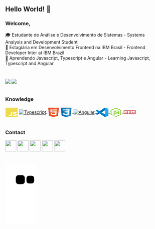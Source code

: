 ## Hello World! 👋
### Welcome, 

:mortar_board: Estudante de Análise e Desenvolvimento de Sistemas - Systems Analysis and Development Student  
:briefcase: Estagiária em Desenvolvimento Frontend na IBM Brasil - Frontend Developer Inter at IBM Brazil  
🌱 Aprendendo Javascript, Typescript e Angular - Learning Javascript, Typescript and Angular  

#
<div style="display: inline_block">
 <a href="https://github.com/GiselleBarbosa">
  <img align="center" height="165em" src="https://github-readme-stats.vercel.app/api?username=GiselleBarbosa&show_icons=true&theme=dracula&include_all_commits=true&count_private=true"/>
  <img align="center" height="165em" src="https://github-readme-stats.vercel.app/api/top-langs/?username=GiselleBarbosa&layout=compact&langs_count=7&theme=dracula"/></a></div> 
                                                                                                                                                   
#
                                                                                                                                                  
### Knowledge  
                                                                                                                                                 
<div style="display: inline_block">     
<img align="center" alt="Javascript" height="30" width="40" src="https://raw.githubusercontent.com/devicons/devicon/master/icons/javascript/javascript-plain.svg">
<a href="https://www.linkedin.com/in/gisellebarb">
<img align="center" alt="Typescript" height="30" width="30" src="https://user-images.githubusercontent.com/93397497/190875273-44dd82c7-5221-4f4e-afc2-91996f2977b3.png">
</a><a href="https://www.linkedin.com/in/gisellebarb"><img align="center" alt="HTML" height="30" width="40" src="https://raw.githubusercontent.com/devicons/devicon/master/icons/html5/html5-original.svg"></a><a href="https://www.linkedin.com/in/gisellebarb"><img align="center" alt="css" height="30" width="40" src="https://raw.githubusercontent.com/devicons/devicon/master/icons/css3/css3-original.svg">
</a><a href="https://www.linkedin.com/in/gisellebarb"><img align="center" alt="Angular" height="40" width="40" src="https://img.icons8.com/fluency/344/angularjs.png">
</a><a href="https://www.linkedin.com/in/gisellebarb"><img align="center" alt="VS Code" height="30" width="40" src="https://github.com/devicons/devicon/raw/master/icons/vscode/vscode-original.svg">
</a><a href="https://www.linkedin.com/in/gisellebarb">
<img align="center" alt="Node" height=30" width="40" src="https://raw.githubusercontent.com/devicons/devicon/1119b9f84c0290e0f0b38982099a2bd027a48bf1/icons/nodejs/nodejs-original.svg">
</a><a href="https://www.linkedin.com/in/gisellebarb">
<img align="center" alt="Npm" height="30" width="40" src="https://github.com/devicons/devicon/blob/master/icons/npm/npm-original-wordmark.svg">
</a>
</div> 
 
 #   
  
 ### Contact
<div style="display: inline_block">
<a href="mailto:giselle.barbosadev@gmail.com"><img width="35" height="35" src="https://cdn-icons-png.flaticon.com/512/552/552486.png" target="_blank"></a>
                                                                                                                                                   <a href="https://www.linkedin.com/in/gisellebarb/" target="_blank"><img width="35" height="35" src="https://user-images.githubusercontent.com/93397497/173881361-44ebc3a1-211a-4550-a44a-73a7438bd1b7.png" target="_blank"></a>
                                                                                                                                                   <a href="https://discord.com/invite/rBeRrEtyp2" target="_blank"><img  width="35" height="35" src="https://user-images.githubusercontent.com/93397497/173881237-d01020d1-47a8-4758-95a1-4d697cc8dd37.png" target="_blank"></a>
                                                                                                                                                   <a align="center" href="https://instagram.com/sellebarb" target="_blank"><img  width="35" height="35" src="https://user-images.githubusercontent.com/93397497/173881702-c0aa228b-c3e0-4670-b1fa-9017ab3ddeac.png" target="_blank"></a>
                                                                                                                                                   <a align="center" href="https://gisellebarbosa.github.io/portfolio/" target="_blank"><img  width="35" height="35" src="https://user-images.githubusercontent.com/93397497/173899426-9a6e8a5c-06db-4507-a3d7-eec6e64eaf35.png" target="_blank"></a>    
</div>

  #  
  
 ![Snake animation](https://github.com/GiselleBarbosa/GiselleBarbosa/blob/output/github-contribution-grid-snake.svg)
